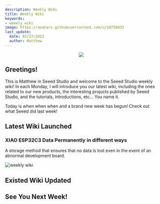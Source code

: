 ```yaml
---
description: Weekly Wiki
title: Weekly Wiki
keywords:
- weeely wiki
image: https://avatars.githubusercontent.com/u/10758833
last_update:
  date: 02/27/2023
  author: Matthew
---
```


<div align="center"><img width="{1000}" src="https://files.seeedstudio.com/wiki/IndexWiki/logo.png" /></div>

## Greetings!

This is Matthew in Seeed Studio and welcome to the Seeed Studio weekly wiki! In each Monday, I will introduce you our latest wiki, including the ones related to our new products, the interesting projucts published by Seeed Studio, and the tutorials, introductions, etc... You name it.

Today is when when when and a brand new week has begun! Check out what Seeed did last week!

## Latest Wiki Launched

### XIAO ESP32C3 Data Permanently in different ways

A storage method that ensures that no data is lost even in the event of an abnormal development board.

![weekly wiki](https://files.seeedstudio.com/wiki/xiaoesp32c3-permanently-data/4.png)

## Existed Wiki Updated

## See You Next Week!

